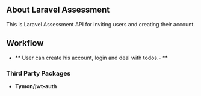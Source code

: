 

## About Laravel Assessment

This is Laravel Assessment API for inviting users and creating their account.



## Workflow

- ** User can create his account, login and deal with todos.- **


### Third Party Packages

- **Tymon/jwt-auth**
